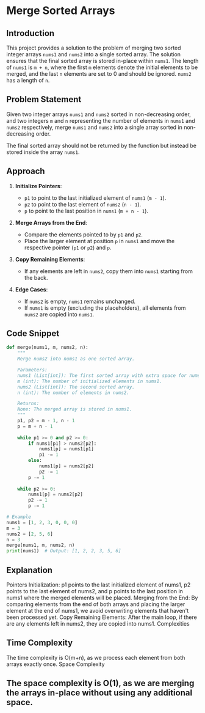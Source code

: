 # Merge Sorted Arrays

## Introduction

This project provides a solution to the problem of merging two sorted integer arrays `nums1` and `nums2` into a single sorted array. The solution ensures that the final sorted array is stored in-place within `nums1`. The length of `nums1` is `m + n`, where the first `m` elements denote the initial elements to be merged, and the last `n` elements are set to 0 and should be ignored. `nums2` has a length of `n`.

## Problem Statement

Given two integer arrays `nums1` and `nums2` sorted in non-decreasing order, and two integers `m` and `n` representing the number of elements in `nums1` and `nums2` respectively, merge `nums1` and `nums2` into a single array sorted in non-decreasing order.

The final sorted array should not be returned by the function but instead be stored inside the array `nums1`.

## Approach

1. **Initialize Pointers**:
   - `p1` to point to the last initialized element of `nums1` (`m - 1`).
   - `p2` to point to the last element of `nums2` (`n - 1`).
   - `p` to point to the last position in `nums1` (`m + n - 1`).

2. **Merge Arrays from the End**:
   - Compare the elements pointed to by `p1` and `p2`.
   - Place the larger element at position `p` in `nums1` and move the respective pointer (`p1` or `p2`) and `p`.

3. **Copy Remaining Elements**:
   - If any elements are left in `nums2`, copy them into `nums1` starting from the back.

4. **Edge Cases**:
   - If `nums2` is empty, `nums1` remains unchanged.
   - If `nums1` is empty (excluding the placeholders), all elements from `nums2` are copied into `nums1`.

## Code Snippet

```python
def merge(nums1, m, nums2, n):
    """
    Merge nums2 into nums1 as one sorted array.

    Parameters:
    nums1 (List[int]): The first sorted array with extra space for nums2.
    m (int): The number of initialized elements in nums1.
    nums2 (List[int]): The second sorted array.
    n (int): The number of elements in nums2.

    Returns:
    None: The merged array is stored in nums1.
    """
    p1, p2 = m - 1, n - 1
    p = m + n - 1
    
    while p1 >= 0 and p2 >= 0:
        if nums1[p1] > nums2[p2]:
            nums1[p] = nums1[p1]
            p1 -= 1
        else:
            nums1[p] = nums2[p2]
            p2 -= 1
        p -= 1
    
    while p2 >= 0:
        nums1[p] = nums2[p2]
        p2 -= 1
        p -= 1

# Example
nums1 = [1, 2, 3, 0, 0, 0]
m = 3
nums2 = [2, 5, 6]
n = 3
merge(nums1, m, nums2, n)
print(nums1)  # Output: [1, 2, 2, 3, 5, 6]
```
## Explanation
Pointers Initialization: p1 points to the last initialized element of nums1, p2 points to the last element of nums2, and p points to the last position in nums1 where the merged elements will be placed.
Merging from the End: By comparing elements from the end of both arrays and placing the larger element at the end of nums1, we avoid overwriting elements that haven't been processed yet.
Copy Remaining Elements: After the main loop, if there are any elements left in nums2, they are copied into nums1.
Complexities
## Time Complexity
The time complexity is O(m+n), as we process each element from both arrays exactly once.
Space Complexity
## The space complexity is O(1), as we are merging the arrays in-place without using any additional space.

